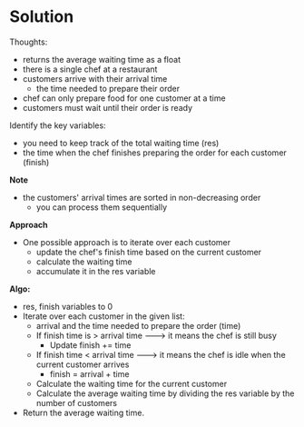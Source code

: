 # Solution
Thoughts:
- returns the average waiting time as a float
- there is a single chef at a restaurant
- customers arrive with their arrival time 
    - the time needed to prepare their order
- chef can only prepare food for one customer at a time
- customers must wait until their order is ready

Identify the key variables: 
- you need to keep track of the total waiting time (res) 
- the time when the chef finishes preparing the order for each customer (finish)

**Note**
- the customers' arrival times are sorted in non-decreasing order 
    - you can process them sequentially

**Approach**
- One possible approach is to iterate over each customer
    - update the chef's finish time based on the current customer
    - calculate the waiting time
    - accumulate it in the res variable

**Algo:**
- res, finish variables to 0
- Iterate over each customer in the given list:
    - arrival and the time needed to prepare the order (time)
    - If finish time is > arrival time ---> it means the chef is still busy
        - Update finish += time
    - If finish time < arrival time ---> it means the chef is idle when the current customer arrives
        - finish = arrival + time
    - Calculate the waiting time for the current customer 
    - Calculate the average waiting time by dividing the res variable by the number of customers
- Return the average waiting time.